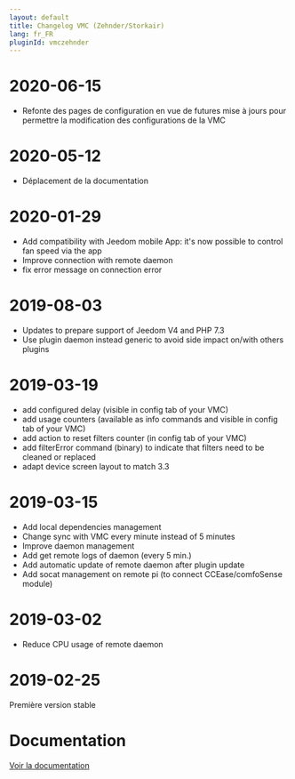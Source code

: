 ```yaml
---
layout: default
title: Changelog VMC (Zehnder/Storkair)
lang: fr_FR
pluginId: vmczehnder
---
```


# 2020-06-15

- Refonte des pages de configuration en vue de futures mise à jours pour permettre la modification des configurations de la VMC

# 2020-05-12

- Déplacement de la documentation

# 2020-01-29

- Add compatibility with Jeedom mobile App: it's now possible to control fan speed via the app
- Improve connection with remote daemon
- fix error message on connection error

# 2019-08-03

- Updates to prepare support of Jeedom V4 and PHP 7.3
- Use plugin daemon instead generic to avoid side impact on/with others plugins

# 2019-03-19

- add configured delay (visible in config tab of your VMC)
- add usage counters (available as info commands and visible in config tab of your VMC)
- add action to reset filters counter (in config tab of your VMC)
- add filterError command (binary) to indicate that filters need to be cleaned or replaced
- adapt device screen layout to match 3.3

# 2019-03-15

- Add local dependencies management
- Change sync with VMC every minute instead of 5 minutes
- Improve daemon management
- Add get remote logs of daemon (every 5 min.)
- Add automatic update of remote daemon after plugin update
- Add socat management on remote pi (to connect CCEase/comfoSense module)

# 2019-03-02

- Reduce CPU usage of remote daemon

# 2019-02-25

Première version stable

# Documentation

[Voir la documentation]({{site.baseurl}}/{{page.pluginId}})

